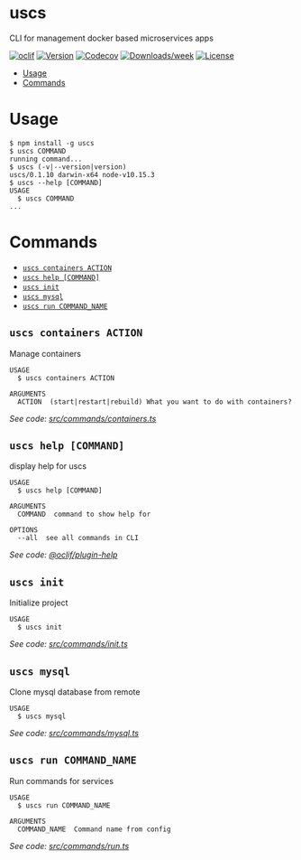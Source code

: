 uscs
====

CLI for management docker based microservices apps

[![oclif](https://img.shields.io/badge/cli-oclif-brightgreen.svg)](https://oclif.io)
[![Version](https://img.shields.io/npm/v/uscs.svg)](https://npmjs.org/package/uscs)
[![Codecov](https://codecov.io/gh/mtk3d/uscs/branch/master/graph/badge.svg)](https://codecov.io/gh/mtk3d/uscs)
[![Downloads/week](https://img.shields.io/npm/dw/uscs.svg)](https://npmjs.org/package/uscs)
[![License](https://img.shields.io/npm/l/uscs.svg)](https://github.com/mtk3d/uscs/blob/master/package.json)

<!-- toc -->
* [Usage](#usage)
* [Commands](#commands)
<!-- tocstop -->
# Usage
<!-- usage -->
```sh-session
$ npm install -g uscs
$ uscs COMMAND
running command...
$ uscs (-v|--version|version)
uscs/0.1.10 darwin-x64 node-v10.15.3
$ uscs --help [COMMAND]
USAGE
  $ uscs COMMAND
...
```
<!-- usagestop -->
# Commands
<!-- commands -->
* [`uscs containers ACTION`](#uscs-containers-action)
* [`uscs help [COMMAND]`](#uscs-help-command)
* [`uscs init`](#uscs-init)
* [`uscs mysql`](#uscs-mysql)
* [`uscs run COMMAND_NAME`](#uscs-run-command_name)

## `uscs containers ACTION`

Manage containers

```
USAGE
  $ uscs containers ACTION

ARGUMENTS
  ACTION  (start|restart|rebuild) What you want to do with containers?
```

_See code: [src/commands/containers.ts](https://github.com/mtk3d/uscs/blob/v0.1.10/src/commands/containers.ts)_

## `uscs help [COMMAND]`

display help for uscs

```
USAGE
  $ uscs help [COMMAND]

ARGUMENTS
  COMMAND  command to show help for

OPTIONS
  --all  see all commands in CLI
```

_See code: [@oclif/plugin-help](https://github.com/oclif/plugin-help/blob/v2.1.6/src/commands/help.ts)_

## `uscs init`

Initialize project

```
USAGE
  $ uscs init
```

_See code: [src/commands/init.ts](https://github.com/mtk3d/uscs/blob/v0.1.10/src/commands/init.ts)_

## `uscs mysql`

Clone mysql database from remote

```
USAGE
  $ uscs mysql
```

_See code: [src/commands/mysql.ts](https://github.com/mtk3d/uscs/blob/v0.1.10/src/commands/mysql.ts)_

## `uscs run COMMAND_NAME`

Run commands for services

```
USAGE
  $ uscs run COMMAND_NAME

ARGUMENTS
  COMMAND_NAME  Command name from config
```

_See code: [src/commands/run.ts](https://github.com/mtk3d/uscs/blob/v0.1.10/src/commands/run.ts)_
<!-- commandsstop -->
